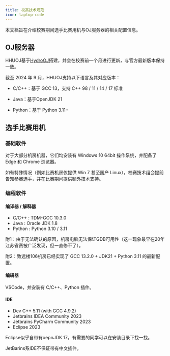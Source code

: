 ```yaml
---
title: 校赛技术规范
icon: laptop-code
---
```


本文档旨在介绍校赛期间选手比赛用机与OJ服务器的相关配置信息。

## OJ服务器

HHUOJ基于[HydroOJ](https://hydro.js.org)搭建，并会在校赛前一个月进行更新，与官方最新版本保持一致。

截至 2024 年 9 月，HHUOJ支持以下语言及其对应版本：

* C/C++：基于 GCC 13，支持 C++ 98 / 11 / 14 / 17 标准

* Java：基于OpenJDK 21

* Python：基于 Python 3.11+

## 选手比赛用机

### 基础软件

对于大部分机房机器，它们均安装有 Windows 10 64bit 操作系统，并配备了 Edge 和 Chrome 浏览器。

如有特殊情况（例如比赛机房仅提供 Win 7 甚至国产 Linux），校赛技术组会提前告知参赛选手，并在比赛期间提供额外技术支持。

### 编程软件

#### 编译器 / 解释器

* C/C++ : TDM-GCC 10.3.0
* Java : Oracle JDK 1.8
* Python : Python 3.10 / 3.11

附1：由于无法确认的原因，机房电脑无法保证GDB可用性（这一现象最早在20年江苏省赛被广泛发现，但一直修不了）。

附2：致远楼106机房已经实现了 GCC 13.2.0 + JDK21 + Python 3.11 的最新配置。

#### 编辑器

VSCode，并安装有 C/C++、Python 插件。

#### IDE

* Dev C++ 5.11 (with GCC 4.9.2)
* Jetbrains IDEA Community 2023
* Jetbrains PyCharm Community 2023
* Eclipse 2023

Eclipse似乎自带有oepnJDK 17，有需要的同学可以在安装目录下找一找。

JetBarins系IDE不保证带有中文插件。
